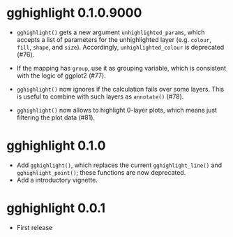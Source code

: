 # gghighlight 0.1.0.9000

* `gghighlight()` gets a new argument `unhighlighted_params`, which accepts a
  list of parameters for the unhighlighted layer (e.g. `colour`, `fill`, `shape`,
  and `size`). Accordingly, `unhighlighted_colour` is deprecated (#76).

* If the mapping has `group`, use it as grouping variable, which is consistent
  with the logic of ggplot2 (#77).

* `gghighlight()` now ignores if the calculation fails over some layers. This
  is useful to combine with such layers as `annotate()` (#78).

* `gghighlight()` now allows to highlight 0-layer plots, which means just
  filtering the plot data (#81).

# gghighlight 0.1.0

* Add `gghighlight()`, which replaces the current `gghighlight_line()` and `gghighlight_point()`; these functions are now deprecated.
* Add a introductory vignette.

# gghighlight 0.0.1

* First release


